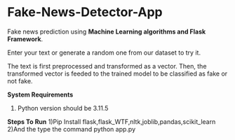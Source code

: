 # Fake-News-Detector-App

Fake news prediction using **Machine Learning algorithms and Flask Framework**.

Enter your text or generate a random one from our dataset to try it.

The text is first preprocessed and transformed as a vector. Then, the transformed vector is feeded to the trained model to be classified as fake or not fake.

**System Requirements**
1) Python version should be 3.11.5

**Steps To Run**
1)Pip Install flask,flask_WTF,nltk,joblib,pandas,scikit_learn
2)And the type the command 
python app.py
